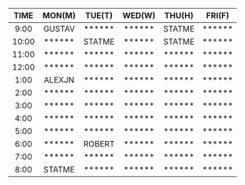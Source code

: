 |  TIME | MON(M) | TUE(T) | WED(W) | THU(H) | FRI(F) |
| :---: | :---: | :---: | :---: | :---: | :---: |
|  9:00 | GUSTAV | ****** | ****** | STATME | ****** | 
| 10:00 | ****** | STATME | ****** | STATME | ****** | 
| 11:00 | ****** | ****** | ****** | ****** | ****** | 
| 12:00 | ****** | ****** | ****** | ****** | ****** | 
|  1:00 | ALEXJN | ****** | ****** | ****** | ****** | 
|  2:00 | ****** | ****** | ****** | ****** | ****** | 
|  3:00 | ****** | ****** | ****** | ****** | ****** | 
|  4:00 | ****** | ****** | ****** | ****** | ****** | 
|  5:00 | ****** | ****** | ****** | ****** | ****** | 
|  6:00 | ****** | ROBERT | ****** | ****** | ****** | 
|  7:00 | ****** | ****** | ****** | ****** | ****** | 
|  8:00 | STATME | ****** | ****** | ****** | ****** | 

